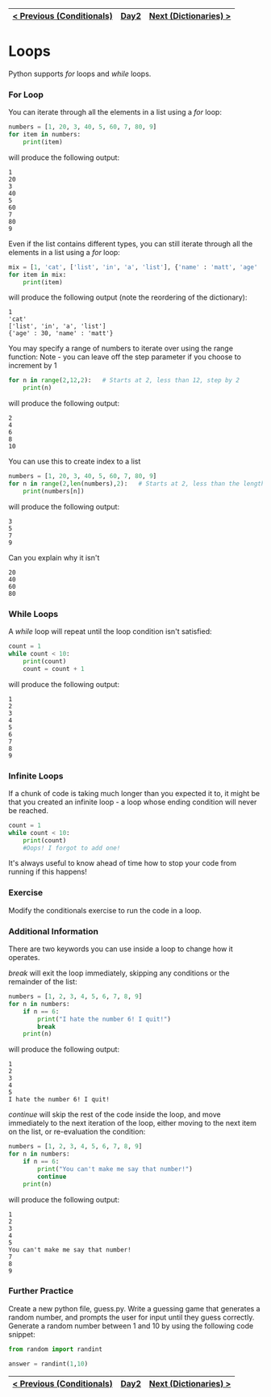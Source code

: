 |[< Previous (Conditionals)](Conditionals.md) | [Day2](../README.md)| [Next (Dictionaries) >](Dictionaries.md) |
|----|----|----|
# Loops

Python supports _for_ loops and _while_ loops.

### For Loop
You can iterate through all the elements in a list using a _for_ loop:

```python
numbers = [1, 20, 3, 40, 5, 60, 7, 80, 9]
for item in numbers:
    print(item)
```
will produce the following output:
```
1
20
3
40
5
60
7
80
9
```

Even if the list contains different types, you can still iterate through all the elements in a list using a _for_ loop:

```python
mix = [1, 'cat', ['list', 'in', 'a', 'list'], {'name' : 'matt', 'age' : 30}]
for item in mix:
    print(item)
```
will produce the following output (note the reordering of the dictionary):
```
1
'cat'
['list', 'in', 'a', 'list']
{'age' : 30, 'name' : 'matt'}
```

You may specify a range of numbers to iterate over using the range function:
Note - you can leave off the step parameter if you choose to increment by 1

```python
for n in range(2,12,2):   # Starts at 2, less than 12, step by 2
    print(n)
```
will produce the following output:
```
2
4
6
8
10
```

You can use this to create index to a list

```python
numbers = [1, 20, 3, 40, 5, 60, 7, 80, 9]
for n in range(2,len(numbers),2):   # Starts at 2, less than the length of the list (in this case 9), step by 2
    print(numbers[n])
```
will produce the following output:
```
3
5
7
9
```
Can you explain why it isn't
```
20
40
60
80
```

### While Loops

A _while_ loop will repeat until the loop condition isn't satisfied:

```python
count = 1
while count < 10:
    print(count)
    count = count + 1
```
will produce the following output:
```
1
2
3
4
5
6
7
8
9
```

### Infinite Loops

If a chunk of code is taking much longer than you expected it to, it might be that you
created an infinite loop - a loop whose ending condition will never be reached.

```python
count = 1
while count < 10:
    print(count)
    #Oops! I forgot to add one!
```

It's always useful to know ahead of time how to stop your code from running if this
happens!

### Exercise

Modify the conditionals exercise to run the code in a loop.

### Additional Information

There are two keywords you can use inside a loop to change how it operates.

_break_ will exit the loop immediately, skipping any conditions or the remainder
of the list:

```python
numbers = [1, 2, 3, 4, 5, 6, 7, 8, 9]
for n in numbers:
    if n == 6:
        print("I hate the number 6! I quit!")
        break
    print(n)
```
will produce the following output:
```
1
2
3
4
5
I hate the number 6! I quit!
```

_continue_ will skip the rest of the code inside the loop, and move immediately to the
next iteration of the loop, either moving to the next item on the list, or re-evaluation
the condition:

```python
numbers = [1, 2, 3, 4, 5, 6, 7, 8, 9]
for n in numbers:
    if n == 6:
        print("You can't make me say that number!")
        continue
    print(n)
```
will produce the following output:
```
1
2
3
4
5
You can't make me say that number!
7
8
9
```

### Further Practice

Create a new python file, guess.py. Write a guessing game that generates a random number, and prompts 
the user for input until they guess correctly. Generate a random number between 1 and 10 by 
using the following code snippet:

```python
from random import randint

answer = randint(1,10)
```

|[< Previous (Conditionals)](Conditionals.md) | [Day2](../README.md)| [Next (Dictionaries) >](Dictionaries.md) |
|----|----|----|
